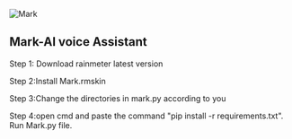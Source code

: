 
![Mark](https://user-images.githubusercontent.com/71940535/113481097-486c9880-94b5-11eb-8994-60ef89f49dc6.jpg)

## Mark-AI voice Assistant

Step 1: Download rainmeter latest version 

Step 2:Install Mark.rmskin

Step 3:Change the directories in mark.py according to you

Step 4:open cmd and paste the command "pip install -r requirements.txt".     
Run Mark.py file.
